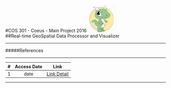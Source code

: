 #COS 301 - Coeus - Main Project 2016 <img src="../images/logo.jpg" alt="Team Logo" width="91" height="86"/>    
##Real-time GeoSpatial Data Processor and Visualizer


***
#####References
***

|# | Access Date | Link |
|:-:|:------------: | :-----------: | 
|1|date       |   [Link Detail]    |


[Link Detail]: <https://github.com/joemccann/dillinger>

***